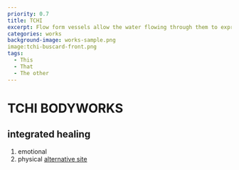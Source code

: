 ```yaml
---
priority: 0.7
title: TCHI
excerpt: Flow form vessels allow the water flowing through them to express sustained rhythmic flow.
categories: works
background-image: works-sample.png
image:tchi-buscard-front.png
tags:
  - This
  - That
  - The other
---
```

# TCHI BODYWORKS
## integrated healing
1. emotional
2. physical
[alternative site](www.healingwheel.org)
